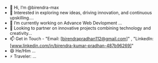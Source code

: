 - 👋 Hi, I’m @birendra-max
- 👀 Interested in exploring new ideas, driving innovation, and continuous upskilling....
- 🌱 I’m currently working on Advance Web Devlopment ...
- 💞️ Looking to partner on innovative projects combining technology and creativity...
- 📫 Get in Touch - "Email: [birendrapradhan112@gmail.com]" , "LinkedIn: [www.linkedin.com/in/birendra-kumar-pradhan-487b96269]"
- 😄 He/Him ...
- ⚡ Traveler: ...

<!---
birendra-max/birendra-max is a ✨ special ✨ repository because its `README.md` (this file) appears on your GitHub profile.
You can click the Preview link to take a look at your changes.
--->
